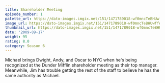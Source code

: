 ```yaml
---
title: Shareholder Meeting
episode_number: 1
palette_url: https://dato-images.imgix.net/151/1471789018-wf0mncTeBHUwffd7YzDM8rrjhPn.jpg?ixlib=rb-1.1.0&ch=DPR%2CWidth&auto=enhance&palette=json
image_url: https://dato-images.imgix.net/151/1471789018-wf0mncTeBHUwffd7YzDM8rrjhPn.jpg?ixlib=rb-1.1.0&ch=DPR%2CWidth&auto=compress%2Cformat&w=500
thumbnail_url: https://dato-images.imgix.net/151/1471789018-wf0mncTeBHUwffd7YzDM8rrjhPn.jpg?ixlib=rb-1.1.0&ch=DPR%2CWidth&auto=enhance&w=500&h=280&fit=crop&fm=jpg
date: '2009-09-17'
weight: 95
rating: 8.0
category: Season 6
---
```


Michael brings Dwight, Andy, and Oscar to NYC when he's being recognized at the Dunder Mifflin shareholder meeting as their top manager. Meanwhile, Jim has trouble getting the rest of the staff to believe he has the same authority as Michael.